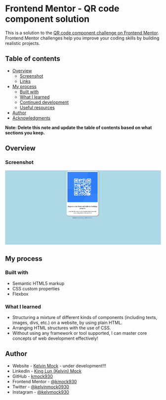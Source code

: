 # Frontend Mentor - QR code component solution

This is a solution to the [QR code component challenge on Frontend Mentor](https://www.frontendmentor.io/challenges/qr-code-component-iux_sIO_H). Frontend Mentor challenges help you improve your coding skills by building realistic projects. 

## Table of contents

- [Overview](#overview)
  - [Screenshot](#screenshot)
  - [Links](#links)
- [My process](#my-process)
  - [Built with](#built-with)
  - [What I learned](#what-i-learned)
  - [Continued development](#continued-development)
  - [Useful resources](#useful-resources)
- [Author](#author)
- [Acknowledgments](#acknowledgments)

**Note: Delete this note and update the table of contents based on what sections you keep.**

## Overview

### Screenshot

![Screenshot of my product site](screenshot.png)

## My process

### Built with

- Semantic HTML5 markup
- CSS custom properties
- Flexbox

### What I learned

- Structuring a mixture of different kinds of components (including texts, images, divs, etc.) on a website, by using plain HTML. 
- Arranging HTML structures with the use of CSS. 
- Without using any framework or tool supported, I can master core concepts of web development effectively! 

## Author

- Website - [Kelvin Mock](https://kmock930.github.io/) - under development!!!
- LinkedIn - [King Lun (Kelvin) Mock](https://www.linkedin.com/in/king-lun-kelvin-mock-548666173/)
- GitHub - [kmock930](https://github.com/kmock930)
- Frontend Mentor - [@kmock930](https://www.frontendmentor.io/profile/kmock930)
- Twitter - [@kelvinmock0930](https://twitter.com/kelvinmock0930)
- Instagram - [@kelvmock930](https://www.instagram.com/kelvmock930/)